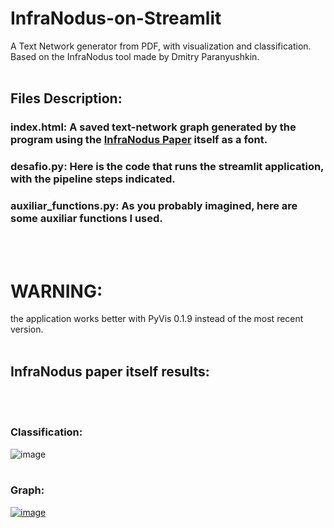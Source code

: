 # InfraNodus-on-Streamlit
A Text Network generator from PDF, with visualization and classification. Based on the InfraNodus tool made by Dmitry Paranyushkin.
<br />
<br />

## Files Description:
### index.html: A saved text-network graph generated by the program using the [InfraNodus Paper](https://www.researchgate.net/publication/333067492_InfraNodus_Generating_Insight_Using_Text_Network_Analysis) itself as a font.

### desafio.py: Here is the code that runs the streamlit application, with the pipeline steps indicated.

### auxiliar_functions.py: As you probably imagined, here are some auxiliar functions I used.
<br />
<br />

# WARNING:
the application works better with PyVis 0.1.9 instead of the most recent version.
<br />
<br />

## InfraNodus paper itself results:
<br />
<br />


### Classification:
![image](https://user-images.githubusercontent.com/28269155/216180108-2af619c3-c909-4284-8f02-7b40bcd69c00.png)
<br />
<br />

### Graph:
[![image](https://www.linkpicture.com/q/graph_4.png)](https://www.linkpicture.com/view.php?img=LPic63daea5d5a475101778016)

